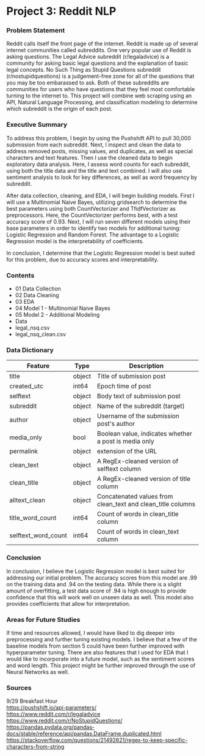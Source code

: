 # Project 3: Reddit NLP

### Problem Statement

Reddit calls itself the front page of the internet. Reddit is made up of several internet communities called subreddits. One very popular use of Reddit is asking questions. The Legal Advice subreddit (r/legaladvice) is a community for asking basic legal questions and the explanation of basic legal concepts. No Such Thing as Stupid Questions subreddit (r/nostupidquestions) is a judgement-free zone for all of the questions that you may be too embarassed to ask. Both of these subreddits are communities for users who have questions that they feel most comfortable turning to the internet to. This project will combine web scraping using an API, Natural Language Processing, and classification modeling to determine which subreddit is the origin of each post. 


### Executive Summary

To address this problem, I begin by using the Pushshift API to pull 30,000 submission from each subreddit. Next, I inspect and clean the data to address removed posts, missing values, and duplicates, as well as special characters and text features. Then I use the cleaned data to begin exploratory data analysis. Here, I assess word counts for each subreddit, using both the title data and the title and text combined. I will also use sentiment analysis to look for key differences, as well as word frequency by subreddit.

After data collection, cleaning, and EDA, I will begin building models. First I will use a Multinomial Naive Bayes, utilizing gridsearch to determine the best parameters using both CountVectorizer and TfidfVectorizer as preprocessors. Here, the CountVectorizer performs best, with a test accuracy score of 0.93. Next, I will run seven different models using their base parameters in order to identify two models for additional tuning: Logistic Regression and Random Forest.  The advantage to a Logistic Regression model is the interpretability of coefficients.  

In conclusion, I determine that the Logistic Regression model is best suited for this problem, due to accuracy scores and interpretability.


### Contents
- 01 Data Collection
- 02 Data Cleaning 
- 03 EDA
- 04 Model 1 - Multinomial Naive Bayes
- 05 Model 2 - Additional Modeling
- Data
 - legal_nsq.csv
 - legal_nsq_clean.csv

### Data Dictionary

|Feature|Type|Description|
|---|---|---|
|title|object|Title of submission post|
|created_utc|int64|Epoch time of post|
|selftext|object|Body text of submission post|
|subreddit|object|Name of the subreddit (target)|
|author|object|Username of the submission post's author|
|media_only|bool|Boolean value, indicates whether a post is media only|
|permalink|object|extension of the URL|
|clean_text|object|A RegEx-cleaned version of selftext column|
|clean_title|object|A RegEx-cleaned version of title column|
|alltext_clean|object|Concatenated values from clean_text and clean_title columns|
|title_word_count|int64|Count of words in clean_title column|
|selftext_word_count|int64|Count of words in clean_text column|

### Conclusion

In conclusion, I believe the Logistic Regression model is best suited for addressing our initial problem. The accuracy scores from this model are .99 on the training data and .94 on the testing data. While there is a slight amount of overfitting, a test data score of .94 is high enough to provide confidence that this will work well on unseen data as well. This model also provides  coefficients that allow for interpretation.

### Areas for Future Studies

If time and resources allowed, I would have liked to dig deeper into preprocessing and further tuning existing models. I believe that a few of the baseline models from section 5 could have been further improved with hyperparameter tuning. There are also features that I used for EDA that I would like to incorporate into a future model, such as the sentiment scores and word length. This project might be further improved through the use of Neural Networks as well.


### Sources
9/29 Breakfast Hour  
https://pushshift.io/api-parameters/  
https://www.reddit.com/r/legaladvice  
https://www.reddit.com/r/NoStupidQuestions/  
https://pandas.pydata.org/pandas-docs/stable/reference/api/pandas.DataFrame.duplicated.html  
https://stackoverflow.com/questions/21492621/regex-to-keep-specific-characters-from-string  


